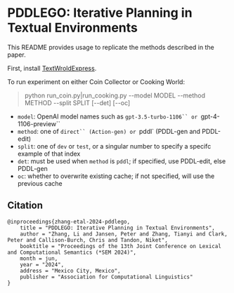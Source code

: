 # PDDLEGO: Iterative Planning in Textual Environments
 
This README provides usage to replicate the methods described in the paper. 

First, install [TextWroldExpress](https://github.com/cognitiveailab/TextWorldExpress).

To run experiment on either Coin Collector or Cooking World:
> python run_coin.py|run_cooking.py --model MODEL --method METHOD --split SPLIT [--det] [--oc]

- `model`: OpenAI model names such as `gpt-3.5-turbo-1106`` or `gpt-4-1106-preview``
- `method`: one of `direct`` (Action-gen) or `pddl` (PDDL-gen and PDDL-edit)
- `split`: one of `dev` or `test`, or a singular number to specify a specifc example of that index
- `det`: must be used when `method` is `pddl`; if specified, use PDDL-edit, else PDDL-gen
- `oc`: whether to overwrite existing cache; if not specified, will use the previous cache

## Citation
```
@inproceedings{zhang-etal-2024-pddlego,
    title = "PDDLEGO: Iterative Planning in Textual Environments",
    author = "Zhang, Li and Jansen, Peter and Zhang, Tianyi and Clark, Peter and Callison-Burch, Chris and Tandon, Niket",
    booktitle = "Proceedings of the 13th Joint Conference on Lexical and Computational Semantics (*SEM 2024)",
    month = jun,
    year = "2024",
    address = "Mexico City, Mexico",
    publisher = "Association for Computational Linguistics"
}
```